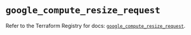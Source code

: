 # `google_compute_resize_request`

Refer to the Terraform Registry for docs: [`google_compute_resize_request`](https://registry.terraform.io/providers/hashicorp/google/6.27.0/docs/resources/compute_resize_request).
